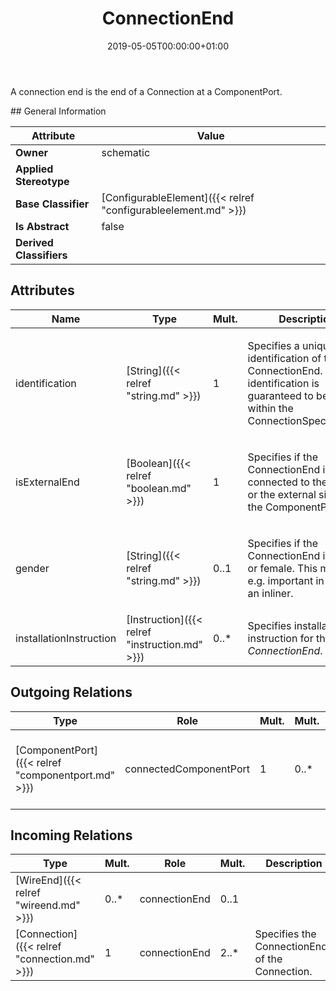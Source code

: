 ﻿---
title: ConnectionEnd
toc: false
type: specs
date: "2019-05-05T00:00:00+01:00"
draft: false
menu_name: vec120

# Prev/next pager order (if `docs_section_pager` enabled in `params.toml`)
weight: 
---
<html>   <head>     </head>   <body>     <p> A connection end is the end of a Connection at a ComponentPort.      </p>    </body> </html> 
## General Information

| Attribute               | Value |
|-------------------------|-------|
| **Owner**               | schematic |
| **Applied Stereotype**  |   |
| **Base Classifier**     | [ConfigurableElement]({{< relref "configurableelement.md" >}})<br/>  |
| **Is Abstract**         | false |
| **Derived Classifiers** |   |


## Attributes
|  Name  |  Type  |  Mult.  |  Description  |  Owning Classifier  |
|--------|--------|---------|---------------|--------------|
|identification | [String]({{< relref "string.md" >}}) | 1 | <html>   <head>     </head>   <body>     <p> Specifies a unique identification of the ConnectionEnd. The identification is guaranteed to be unique within the ConnectionSpecification.      </p>    </body> </html>  | [ConnectionEnd]({{< relref "connectionend.md" >}}) |
|isExternalEnd | [Boolean]({{< relref "boolean.md" >}}) | 1 | <html><body><p>Specifies if the ConnectionEnd is connected to the internal or the external side of the ComponentPort.  </p></body></html> | [ConnectionEnd]({{< relref "connectionend.md" >}}) |
|gender | [String]({{< relref "string.md" >}}) | 0..1 | <html><body><p>Specifies if the ConnectionEnd is male or female. This may be e.g. important in case of an inliner. </p></body></html> | [ConnectionEnd]({{< relref "connectionend.md" >}}) |
|installationInstruction | [Instruction]({{< relref "instruction.md" >}}) | 0..* | <html>   <head>     </head>   <body> Specifies installation instruction for the <i>ConnectionEnd</i>.   </body> </html>  | [ConnectionEnd]({{< relref "connectionend.md" >}}) |

## Outgoing Relations
|    Type  |   Role   |   Mult.   |   Mult.   |   Description   |
|----------|----------|-----------|-----------|-----------------|
| [ComponentPort]({{< relref "componentport.md" >}}) | connectedComponentPort | 1 | 0..* | References the ComponentPort that is connected by the ConnectionEnd.   |
##  Incoming Relations
|    Type  |   Mult.  |   Role    |   Mult.   |   Description  |
|----------|----------|-----------|-----------|----------------|
| [WireEnd]({{< relref "wireend.md" >}}) | 0..* | connectionEnd | 0..1 |  |
| [Connection]({{< relref "connection.md" >}}) | 1 | connectionEnd | 2..* | Specifies the ConnectionEnds of the Connection.  |

